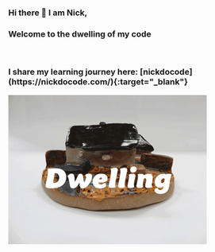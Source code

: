 ### Hi there 👋 I am Nick,

<h3> Welcome to the dwelling of my code </h3></br>
<h3> I share my learning journey here: [nickdocode](https://nickdocode.com/){:target="_blank"}</h3>

![dwelling](https://github.com/Nickchen2016/Nickchen2016/blob/master/img/home.gif)



<!-- YOUTUBE:START -->
<!-- YOUTUBE:END -->

